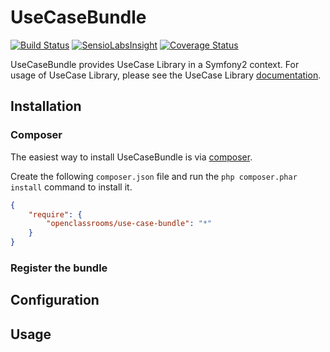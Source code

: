 UseCaseBundle
=============
[![Build Status](https://travis-ci.org/OpenClassrooms/UseCaseBundle.svg?branch=master)](https://travis-ci.org/OpenClassrooms/UseCaseBundle)
[![SensioLabsInsight](https://insight.sensiolabs.com/projects/5ac2e986-fda3-49d4-9529-4c1b9c7505b8/mini.png)](https://insight.sensiolabs.com/projects/5ac2e986-fda3-49d4-9529-4c1b9c7505b8)
[![Coverage Status](https://coveralls.io/repos/OpenClassrooms/UseCaseBundle/badge.png)](https://coveralls.io/r/OpenClassrooms/UseCaseBundle)

UseCaseBundle provides UseCase Library in a Symfony2 context.
For usage of UseCase Library, please see the UseCase Library [documentation](https://github.com/OpenClassrooms/UseCase/blob/master/README.md#usage).

## Installation
### Composer 
The easiest way to install UseCaseBundle is via [composer](http://getcomposer.org/).

Create the following `composer.json` file and run the `php composer.phar install` command to install it.

```json
{
    "require": {
        "openclassrooms/use-case-bundle": "*"
    }
}
```

### Register the bundle


## Configuration

## Usage
